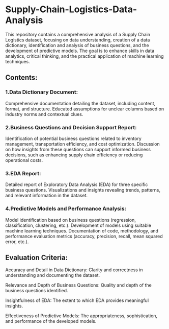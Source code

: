 # Supply-Chain-Logistics-Data-Analysis

This repository contains a comprehensive analysis of a Supply Chain Logistics dataset, focusing on data understanding, creation of a data dictionary, identification and analysis of business questions, and the development of predictive models. The goal is to enhance skills in data analytics, critical thinking, and the practical application of machine learning techniques.

## Contents:
### 1.Data Dictionary Document:
Comprehensive documentation detailing the dataset, including content, format, and structure.
Educated assumptions for unclear columns based on industry norms and contextual clues.

### 2.Business Questions and Decision Support Report:
Identification of potential business questions related to inventory management, transportation efficiency, and cost optimization.
Discussion on how insights from these questions can support informed business decisions, such as enhancing supply chain efficiency or reducing operational costs.

### 3.EDA Report:
Detailed report of Exploratory Data Analysis (EDA) for three specific business questions.
Visualizations and insights revealing trends, patterns, and relevant information in the dataset.

### 4.Predictive Models and Performance Analysis:
Model identification based on business questions (regression, classification, clustering, etc.).
Development of models using suitable machine learning techniques.
Documentation of code, methodology, and performance evaluation metrics (accuracy, precision, recall, mean squared error, etc.).

## Evaluation Criteria:
Accuracy and Detail in Data Dictionary:
Clarity and correctness in understanding and documenting the dataset.

Relevance and Depth of Business Questions:
Quality and depth of the business questions identified.

Insightfulness of EDA:
The extent to which EDA provides meaningful insights.

Effectiveness of Predictive Models:
The appropriateness, sophistication, and performance of the developed models.
